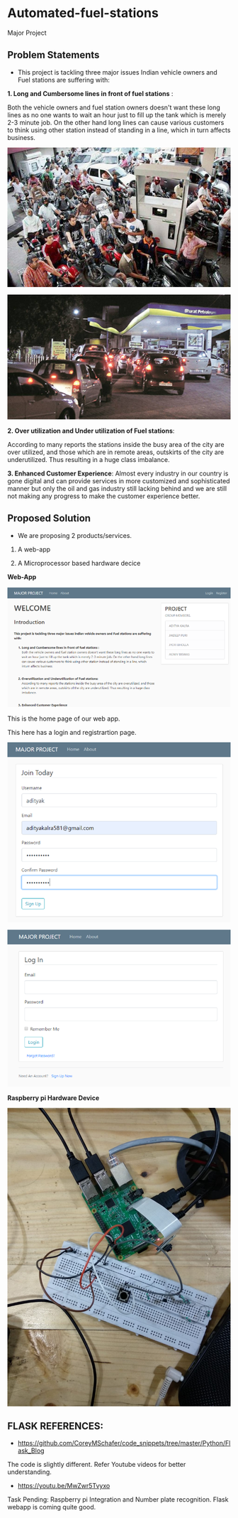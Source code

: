 # Automated-fuel-stations
Major Project

## Problem Statements

- This project is tackling three major issues Indian vehicle owners and Fuel
stations are suffering with:

**1. Long and Cumbersome lines in front of fuel stations** :

Both the vehicle owners and fuel station owners doesn't want these long lines as
no one wants to wait an hour just to fill up the tank which is merely 2-3 minute
job. On the other hand long lines can cause various customers to think using
other station instead of standing in a line, which in turn affects business.

![](images/jam.jpg)

![](images/delhicars.jpg)

**2. Over utilization and Under utilization of Fuel stations**:

According to many reports the stations inside the busy area of the city are over
utilized, and those which are in remote areas, outskirts of the city are
underutilized. Thus resulting in a huge class imbalance. 

**3. Enhanced Customer Experience**:
Almost every industry in our country is gone digital and can provide services in
more customized and sophisticated manner but only the oil and gas industry
still lacking behind and we are still not making any progress to make the
customer experience better.

## Proposed Solution

- We are proposing 2 products/services.

1. A web-app

2. A Microprocessor based hardware decice

**Web-App**

![](images/home.png)

This is the home page of our web app.

This here has a login and registrartion page.

![](images/register-web.png)

![](images/login-web.png)


**Raspberry pi Hardware Device**

![](images/circuit.jpeg)




## FLASK REFERENCES:

- https://github.com/CoreyMSchafer/code_snippets/tree/master/Python/Flask_Blog

The code is slightly different. Refer Youtube videos for better understanding.

- https://youtu.be/MwZwr5Tvyxo

Task Pending: Raspberry pi Integration and Number plate recognition.
Flask webapp is coming quite good.
